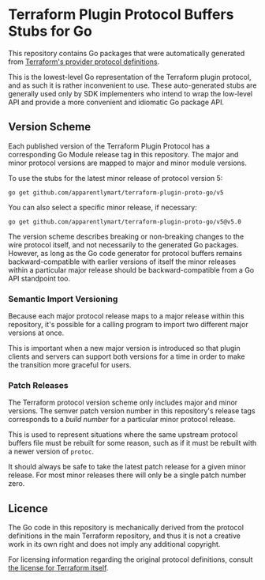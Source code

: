 # Terraform Plugin Protocol Buffers Stubs for Go

This repository contains Go packages that were automatically generated from
[Terraform's provider protocol definitions](https://github.com/hashicorp/terraform/tree/master/docs/plugin-protocol).

This is the lowest-level Go representation of the Terraform plugin protocol,
and as such it is rather inconvenient to use. These auto-generated stubs are
generally used only by SDK implementers who intend to wrap the low-level API
and provide a more convenient and idiomatic Go package API.

## Version Scheme

Each published version of the Terraform Plugin Protocol has a corresponding
Go Module release tag in this repository. The major and minor protocol versions
are mapped to major and minor module versions.

To use the stubs for the latest minor release of protocol version 5:

```
go get github.com/apparentlymart/terraform-plugin-proto-go/v5
```

You can also select a specific minor release, if necessary:

```
go get github.com/apparentlymart/terraform-plugin-proto-go/v5@v5.0
```

The version scheme describes breaking or non-breaking changes to the wire
protocol itself, and not necessarily to the generated Go packages. However,
as long as the Go code generator for protocol buffers remains
backward-compatible with earlier versions of itself the minor releases within
a particular major release should be backward-compatible from a Go API
standpoint too.

### Semantic Import Versioning

Because each major protocol release maps to a major release within this
repository, it's possible for a calling program to import two different major
versions at once.

This is important when a new major version is introduced so that plugin clients
and servers can support both versions for a time in order to make the transition
more graceful for users.

### Patch Releases

The Terraform protocol version scheme only includes major and minor versions.
The semver patch version number in this repository's release tags corresponds
to a _build number_ for a particular minor protocol release.

This is used to represent situations where the same upstream protocol buffers
file must be rebuilt for some reason, such as if it must be rebuilt with a
newer version of `protoc`.

It should always be safe to take the latest patch release for a given minor
release. For most minor releases there will only be a single patch number zero.

## Licence

The Go code in this repository is mechanically derived from the protocol
definitions in the main Terraform repository, and thus it is not a creative
work in its own right and does not imply any additional copyright.

For licensing information regarding the original protocol definitions, consult
[the license for Terraform itself](https://github.com/hashicorp/terraform/blob/master/LICENSE).

